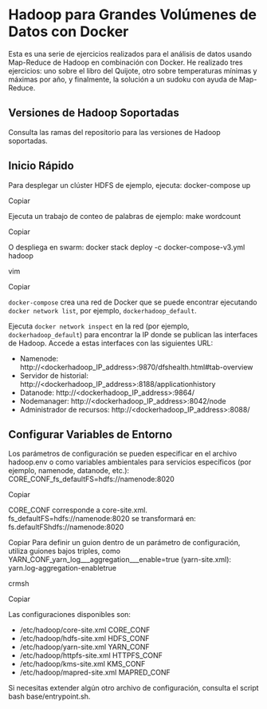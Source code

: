 # Hadoop para Grandes Volúmenes de Datos con Docker

Esta es una serie de ejercicios realizados para el análisis de datos usando Map-Reduce de Hadoop en combinación con Docker. He realizado tres ejercicios: uno sobre el libro del Quijote, otro sobre temperaturas mínimas y máximas por año, y finalmente, la solución a un sudoku con ayuda de Map-Reduce.

## Versiones de Hadoop Soportadas
Consulta las ramas del repositorio para las versiones de Hadoop soportadas.

## Inicio Rápido

Para desplegar un clúster HDFS de ejemplo, ejecuta:
docker-compose up


Copiar

Ejecuta un trabajo de conteo de palabras de ejemplo:
make wordcount


Copiar

O despliega en swarm:
docker stack deploy -c docker-compose-v3.yml hadoop

vim

Copiar

`docker-compose` crea una red de Docker que se puede encontrar ejecutando `docker network list`, por ejemplo, `dockerhadoop_default`.

Ejecuta `docker network inspect` en la red (por ejemplo, `dockerhadoop_default`) para encontrar la IP donde se publican las interfaces de Hadoop. Accede a estas interfaces con las siguientes URL:

* Namenode: http://<dockerhadoop_IP_address>:9870/dfshealth.html#tab-overview
* Servidor de historial: http://<dockerhadoop_IP_address>:8188/applicationhistory
* Datanode: http://<dockerhadoop_IP_address>:9864/
* Nodemanager: http://<dockerhadoop_IP_address>:8042/node
* Administrador de recursos: http://<dockerhadoop_IP_address>:8088/

## Configurar Variables de Entorno

Los parámetros de configuración se pueden especificar en el archivo hadoop.env o como variables ambientales para servicios específicos (por ejemplo, namenode, datanode, etc.):
CORE_CONF_fs_defaultFS=hdfs://namenode:8020


Copiar

CORE_CONF corresponde a core-site.xml. fs_defaultFS=hdfs://namenode:8020 se transformará en:
<property><name>fs.defaultFS</name><value>hdfs://namenode:8020</value></property>


Copiar
Para definir un guion dentro de un parámetro de configuración, utiliza guiones bajos triples, como YARN_CONF_yarn_log___aggregation___enable=true (yarn-site.xml):
<property><name>yarn.log-aggregation-enable</name><value>true</value></property>

crmsh

Copiar

Las configuraciones disponibles son:
* /etc/hadoop/core-site.xml CORE_CONF
* /etc/hadoop/hdfs-site.xml HDFS_CONF
* /etc/hadoop/yarn-site.xml YARN_CONF
* /etc/hadoop/httpfs-site.xml HTTPFS_CONF
* /etc/hadoop/kms-site.xml KMS_CONF
* /etc/hadoop/mapred-site.xml MAPRED_CONF

Si necesitas extender algún otro archivo de configuración, consulta el script bash base/entrypoint.sh.

